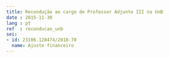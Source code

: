 ```yaml
---
title: Recondução ao cargo de Professor Adjunto III na UnB
date : 2015-11-30
lang : pt
ref  : reconducao_unb
sei:
- id: 23106.128474/2018-70
  name: Ajuste financeiro
---
```

